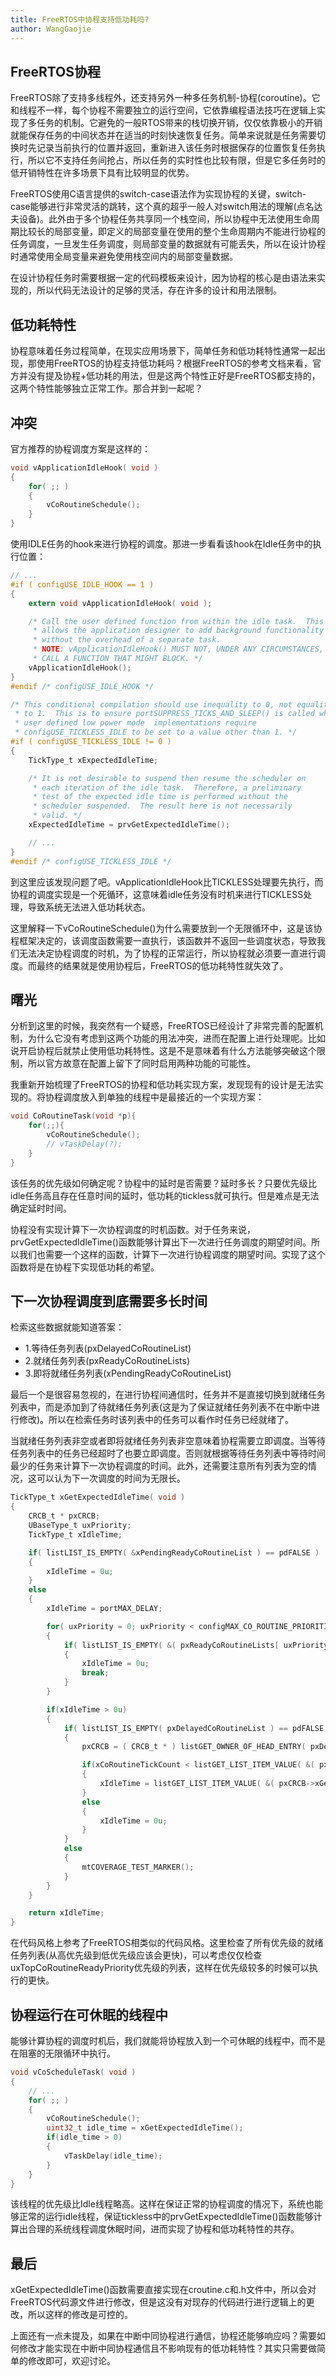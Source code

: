 ```yaml
---
title: FreeRTOS中协程支持低功耗吗?
author: WangGaojie
---
```


## FreeRTOS协程
FreeRTOS除了支持多线程外，还支持另外一种多任务机制-协程(coroutine)。它和线程不一样，每个协程不需要独立的运行空间，它依靠编程语法技巧在逻辑上实现了多任务的机制。它避免的一般RTOS带来的栈切换开销，仅仅依靠极小的开销就能保存任务的中间状态并在适当的时刻快速恢复任务。简单来说就是任务需要切换时先记录当前执行的位置并返回，重新进入该任务时根据保存的位置恢复任务执行，所以它不支持任务间抢占，所以任务的实时性也比较有限，但是它多任务时的低开销特性在许多场景下具有比较明显的优势。

FreeRTOS使用C语言提供的switch-case语法作为实现协程的关键，switch-case能够进行非常灵活的跳转，这个真的超乎一般人对switch用法的理解(点名达夫设备)。此外由于多个协程任务共享同一个栈空间，所以协程中无法使用生命周期比较长的局部变量，即定义的局部变量在使用的整个生命周期内不能进行协程的任务调度，一旦发生任务调度，则局部变量的数据就有可能丢失，所以在设计协程时通常使用全局变量来避免使用栈空间内的局部变量数据。

在设计协程任务时需要根据一定的代码模板来设计，因为协程的核心是由语法来实现的，所以代码无法设计的足够的灵活，存在许多的设计和用法限制。

## 低功耗特性
协程意味着任务过程简单，在现实应用场景下，简单任务和低功耗特性通常一起出现，那使用FreeRTOS的协程支持低功耗吗？根据FreeRTOS的参考文档来看，官方并没有提及协程+低功耗的用法，但是这两个特性正好是FreeRTOS都支持的，这两个特性能够独立正常工作。那合并到一起呢？

## 冲突
官方推荐的协程调度方案是这样的：
```c
void vApplicationIdleHook( void )
{
    for( ;; )
    {
        vCoRoutineSchedule();
    }
}
```
使用IDLE任务的hook来进行协程的调度。那进一步看看该hook在Idle任务中的执行位置：
```c
// ...
#if ( configUSE_IDLE_HOOK == 1 )
{
    extern void vApplicationIdleHook( void );

    /* Call the user defined function from within the idle task.  This
     * allows the application designer to add background functionality
     * without the overhead of a separate task.
     * NOTE: vApplicationIdleHook() MUST NOT, UNDER ANY CIRCUMSTANCES,
     * CALL A FUNCTION THAT MIGHT BLOCK. */
    vApplicationIdleHook();
}
#endif /* configUSE_IDLE_HOOK */

/* This conditional compilation should use inequality to 0, not equality
 * to 1.  This is to ensure portSUPPRESS_TICKS_AND_SLEEP() is called when
 * user defined low power mode  implementations require
 * configUSE_TICKLESS_IDLE to be set to a value other than 1. */
#if ( configUSE_TICKLESS_IDLE != 0 )
{
    TickType_t xExpectedIdleTime;

    /* It is not desirable to suspend then resume the scheduler on
     * each iteration of the idle task.  Therefore, a preliminary
     * test of the expected idle time is performed without the
     * scheduler suspended.  The result here is not necessarily
     * valid. */
    xExpectedIdleTime = prvGetExpectedIdleTime();

    // ...
}
#endif /* configUSE_TICKLESS_IDLE */
```
到这里应该发现问题了吧。vApplicationIdleHook比TICKLESS处理要先执行，而协程的调度实现是一个死循环，这意味着idle任务没有时机来进行TICKLESS处理，导致系统无法进入低功耗状态。

这里解释一下vCoRoutineSchedule()为什么需要放到一个无限循环中，这是该协程框架决定的，该调度函数需要一直执行，该函数并不返回一些调度状态，导致我们无法决定协程调度的时机，为了协程的正常运行，所以协程就必须要一直进行调度。而最终的结果就是使用协程后，FreeRTOS的低功耗特性就失效了。

## 曙光
分析到这里的时候，我突然有一个疑惑，FreeRTOS已经设计了非常完善的配置机制，为什么它没有考虑到这两个功能的用法冲突，进而在配置上进行处理呢。比如说开启协程后就禁止使用低功耗特性。这是不是意味着有什么方法能够突破这个限制，所以官方故意在配置上留下了同时启用两种功能的可能性。

我重新开始梳理了FreeRTOS的协程和低功耗实现方案，发现现有的设计是无法实现的。将协程调度放入到单独的线程中是最接近的一个实现方案：
```c
void CoRoutineTask(void *p){
    for(;;){
        vCoRoutineSchedule();
        // vTaskDelay(?);
    }
}
```
该任务的优先级如何确定呢？协程中的延时是否需要？延时多长？只要优先级比idle任务高且存在任意时间的延时，低功耗的tickless就可执行。但是难点是无法确定延时时间。

协程没有实现计算下一次协程调度的时机函数。对于任务来说，prvGetExpectedIdleTime()函数能够计算出下一次进行任务调度的期望时间。所以我们也需要一个这样的函数，计算下一次进行协程调度的期望时间。实现了这个函数将是在协程下实现低功耗的希望。

## 下一次协程调度到底需要多长时间
检索这些数据就能知道答案：
- 1.等待任务列表(pxDelayedCoRoutineList)
- 2.就绪任务列表(pxReadyCoRoutineLists)
- 3.即将就绪任务列表(xPendingReadyCoRoutineList)

最后一个是很容易忽视的，在进行协程间通信时，任务并不是直接切换到就绪任务列表中，而是添加到了待就绪任务列表(这是为了保证就绪任务列表不在中断中进行修改)。所以在检索任务时该列表中的任务可以看作时任务已经就绪了。

当就绪任务列表非空或者即将就绪任务列表非空意味着协程需要立即调度。当等待任务列表中的任务已经超时了也要立即调度。否则就根据等待任务列表中等待时间最少的任务来计算下一次协程调度的时间。此外，还需要注意所有列表为空的情况，这可以认为下一次调度的时间为无限长。

```c
TickType_t xGetExpectedIdleTime( void )
{
    CRCB_t * pxCRCB;
    UBaseType_t uxPriority;
    TickType_t xIdleTime;

    if( listLIST_IS_EMPTY( &xPendingReadyCoRoutineList ) == pdFALSE )
    {
        xIdleTime = 0u;
    }
    else
    {
        xIdleTime = portMAX_DELAY;

        for( uxPriority = 0; uxPriority < configMAX_CO_ROUTINE_PRIORITIES; uxPriority++ )
        {
            if( listLIST_IS_EMPTY( &( pxReadyCoRoutineLists[ uxPriority ] ) ) == pdFALSE )
            {
                xIdleTime = 0u;
                break;
            }
        }

        if(xIdleTime > 0u)
        {
            if( listLIST_IS_EMPTY( pxDelayedCoRoutineList ) == pdFALSE )
            {
                pxCRCB = ( CRCB_t * ) listGET_OWNER_OF_HEAD_ENTRY( pxDelayedCoRoutineList );

                if(xCoRoutineTickCount < listGET_LIST_ITEM_VALUE( &( pxCRCB->xGenericListItem )))
                {
                    xIdleTime = listGET_LIST_ITEM_VALUE( &( pxCRCB->xGenericListItem )) - xCoRoutineTickCount;
                }
                else
                {
                    xIdleTime = 0u;
                }
            }
            else
            {
                mtCOVERAGE_TEST_MARKER();
            }
        }
    }

    return xIdleTime;
}
```

在代码风格上参考了FreeRTOS相类似的代码风格。这里检查了所有优先级的就绪任务列表(从高优先级到低优先级应该会更快)，可以考虑仅仅检查uxTopCoRoutineReadyPriority优先级的列表，这样在优先级较多的时候可以执行的更快。

## 协程运行在可休眠的线程中
能够计算协程的调度时机后，我们就能将协程放入到一个可休眠的线程中，而不是在阻塞的无限循环中执行。

```c
void vCoScheduleTask( void )
{
    // ...
    for( ;; )
    {
        vCoRoutineSchedule();
        uint32_t idle_time = xGetExpectedIdleTime();
        if(idle_time > 0)
        {
            vTaskDelay(idle_time);
        }
    }
}
```
该线程的优先级比Idle线程略高。这样在保证正常的协程调度的情况下，系统也能够正常的运行idle线程，保证tickless中的prvGetExpectedIdleTime()函数能够计算出合理的系统线程调度休眠时间，进而实现了协程和低功耗特性的共存。

## 最后
xGetExpectedIdleTime()函数需要直接实现在croutine.c和.h文件中，所以会对FreeRTOS代码源文件进行修改，但是这没有对现存的代码进行进行逻辑上的更改，所以这样的修改是可控的。

上面还有一点未提及，如果在中断中同协程进行通信，协程还能够响应吗？需要如何修改才能实现在中断中同协程通信且不影响现有的低功耗特性？其实只需要做简单的修改即可，欢迎讨论。
